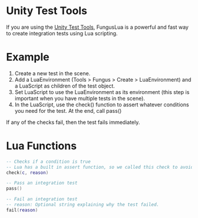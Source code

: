 # Unity Test Tools

If you are using the [Unity Test Tools](http://u3d.as/65h), FungusLua is a powerful and fast way to create integration tests using Lua scripting.

# Example

1. Create a new test in the scene.
2. Add a LuaEnvironment (Tools > Fungus > Create > LuaEnvironment) and a LuaScript as children of the test object.
3. Set LuaScript to use the LuaEnvironment as its environment (this step is important when you have multiple tests in the scene).
4. In the LuaScript, use the check() function to assert whatever conditions you need for the test. At the end, call pass()

If any of the checks fail, then the test fails immediately.

# Lua Functions

```lua
-- Checks if a condition is true
-- Lua has a built in assert function, so we called this check to avoid conflicting.
check(c, reason)

-- Pass an integration test
pass()

-- Fail an integration test
-- reason: Optional string explaining why the test failed.
fail(reason)
```


